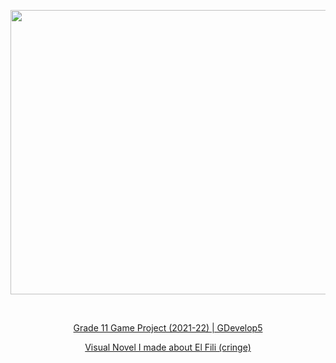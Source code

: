 <p align="center"> <img src="https://github.com/Duhbinchi/Duhbinchi/assets/139198653/72fa698a-6034-4ab6-bbab-51617fa6ee3a" width="735" height="455"> </p>
<br>
<p align="center"><a href="https://gd.games/games/b6d9f9ad-26b1-4051-983d-e2ae0b0cf65e" target="_blank">Grade 11 Game Project (2021-22) | GDevelop5 </a></p>
<p align="center"><a href="[https://gd.games/games/b6d9f9ad-26b1-4051-983d-e2ae0b0cf65e](https://drive.google.com/file/d/1pYCrO9FK41QRGRNH2ahu1oHtjH196IBi/view?usp=sharing)" target="_blank">Visual Novel I made about El Fili (cringe)</a></p>

